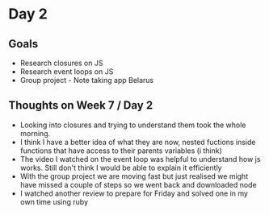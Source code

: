 # Day 2

## Goals
* Research closures on JS
* Research event loops on JS
* Group project - Note taking app Belarus

## Thoughts on Week 7 / Day 2
* Looking into closures and trying to understand them took the whole morning.
* I think I have a better idea of what they are now, nested fuctions inside functions that have access to their parents variables (i think)
* The video I watched on the event loop was helpful to understand how js works. Still don't think I would be able to explain it efficiently
* With the group project we are moving fast but just realised we might have missed a couple of steps so we went back and downloaded node
* I watched another review to prepare for Friday and solved one in my own time using ruby
